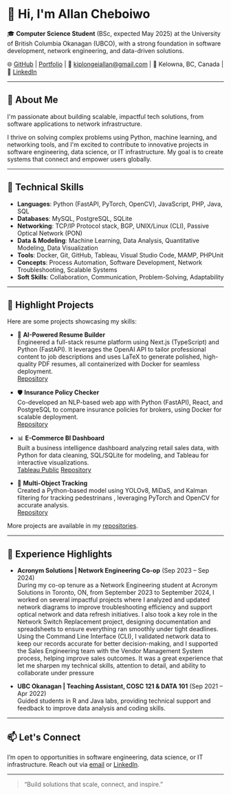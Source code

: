 # 👋 Hi, I'm Allan Cheboiwo

🎓 **Computer Science Student** (BSc, expected May 2025) at the University of British Columbia Okanagan (UBCO), with a strong foundation in software development, network engineering, and data-driven solutions.

🌐 [GitHub](https://github.com/AllanCheboiwo) | [Portfolio](https://allancheboiwo.com) | 📧 [kiplongeiallan@gmail.com](mailto:kiplongeiallan@gmail.com) | 📍 Kelowna, BC, Canada | 🔗 [LinkedIn](https://www.linkedin.com/in/allan-cheboiwo-1840b7209)

---

## 🚀 About Me

I'm passionate about building scalable, impactful tech solutions, from software applications to network infrastructure.

I thrive on solving complex problems using Python, machine learning, and networking tools, and I'm excited to contribute to innovative projects in software engineering, data science, or IT infrastructure. My goal is to create systems that connect and empower users globally.

---

## 🧠 Technical Skills

- **Languages**: Python (FastAPI, PyTorch, OpenCV), JavaScript, PHP, Java, SQL
- **Databases**: MySQL, PostgreSQL, SQLite
- **Networking**: TCP/IP Protocol stack, BGP, UNIX/Linux (CLI), Passive Optical Network (PON)
- **Data & Modeling**: Machine Learning, Data Analysis, Quantitative Modeling, Data Visualization
- **Tools**: Docker, Git, GitHub, Tableau, Visual Studio Code, MAMP, PHPUnit
- **Concepts**: Process Automation, Software Development, Network Troubleshooting, Scalable Systems
- **Soft Skills**: Collaboration, Communication, Problem-Solving, Adaptability

---

## 📂 Highlight Projects

Here are some projects showcasing my skills:
- 🚀 **AI-Powered Resume Builder**  
  Engineered a full-stack resume platform using Next.js (TypeScript) and Python (FastAPI). It leverages the OpenAI API to tailor professional content to job descriptions and uses LaTeX to generate polished, high-quality PDF resumes, all containerized with Docker for seamless deployment.  
  [Repository](https://github.com/COSC-499-W2024/capstone-project-group-11-002.git)

- 🛡️ **Insurance Policy Checker**  
  Co-developed an NLP-based web app with Python (FastAPI), React, and PostgreSQL to compare insurance policies for brokers, using Docker for scalable deployment.  
  [Repository](https://github.com/COSC-499-W2024/capstone-project-group-11-002.git)

- 📊 **E-Commerce BI Dashboard**  
  Built a business intelligence dashboard analyzing retail sales data, with Python for data cleaning, SQL/SQLite for modeling, and Tableau for interactive visualizations.  
  [Tableau Public](https://public.tableau.com/views/ecommerce-dashboard/E-CommerceSalesDashboard)
  [Repository](https://github.com/AllanCheboiwo/ecommerce-dashboard.git)
 

- 📍 **Multi-Object Tracking**  
  Created a Python-based model using YOLOv8, MiDaS, and Kalman filtering for tracking pedestrinans , leveraging PyTorch and OpenCV for accurate analysis.  
    [Repository](https://github.com/COSC444-GROUP10/depthmot.git)

More projects are available in my [repositories](https://github.com/AllanCheboiwo).

---

## 💼 Experience Highlights

- **Acronym Solutions | Network Engineering Co-op** (Sep 2023 – Sep 2024)  
During my co-op tenure as a Network Engineering student at Acronym Solutions in Toronto, ON, from September 2023 to September 2024, I worked on several impactful projects where I analyzed and updated network diagrams to improve troubleshooting efficiency and support optical network and data refresh initiatives. I also took a key role in the Network Switch Replacement project, designing documentation and spreadsheets to ensure everything ran smoothly under tight deadlines. Using the Command Line Interface (CLI), I validated network data to keep our records accurate for better decision-making, and I supported the Sales Engineering team with the Vendor Management System process, helping improve sales outcomes. It was a great experience that let me sharpen my technical skills, attention to detail, and ability to collaborate under pressure

- **UBC Okanagan | Teaching Assistant, COSC 121 & DATA 101** (Sep 2021 – Apr 2022)  
  Guided students in R and Java labs, providing technical support and feedback to improve data analysis and coding skills.

---

## 📫 Let's Connect

I’m open to opportunities in software engineering, data science, or IT infrastructure. Reach out via [email](mailto:kiplongeiallan@gmail.com) or [LinkedIn](https://www.linkedin.com/in/allan-cheboiwo-1840b7209).

---

> “Build solutions that scale, connect, and inspire.”
